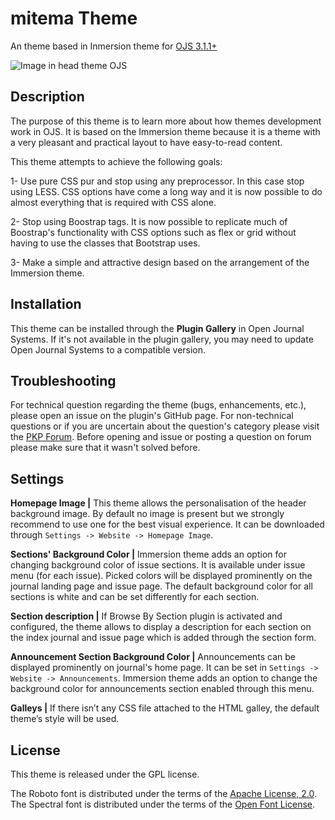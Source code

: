 # mitema Theme
An  theme based in Inmersion theme for [OJS 3.1.1+](https://pkp.sfu.ca/ojs/)

![Image in head theme OJS](https://private-user-images.githubusercontent.com/224340/288933350-4b5cf4bb-3ae5-462b-88b5-9c11b96bc66e.png?jwt=eyJhbGciOiJIUzI1NiIsInR5cCI6IkpXVCJ9.eyJpc3MiOiJnaXRodWIuY29tIiwiYXVkIjoicmF3LmdpdGh1YnVzZXJjb250ZW50LmNvbSIsImtleSI6ImtleTEiLCJleHAiOjE3MDE5OTgwMDEsIm5iZiI6MTcwMTk5NzcwMSwicGF0aCI6Ii8yMjQzNDAvMjg4OTMzMzUwLTRiNWNmNGJiLTNhZTUtNDYyYi04OGI1LTljMTFiOTZiYzY2ZS5wbmc_WC1BbXotQWxnb3JpdGhtPUFXUzQtSE1BQy1TSEEyNTYmWC1BbXotQ3JlZGVudGlhbD1BS0lBSVdOSllBWDRDU1ZFSDUzQSUyRjIwMjMxMjA4JTJGdXMtZWFzdC0xJTJGczMlMkZhd3M0X3JlcXVlc3QmWC1BbXotRGF0ZT0yMDIzMTIwOFQwMTA4MjFaJlgtQW16LUV4cGlyZXM9MzAwJlgtQW16LVNpZ25hdHVyZT0xZDY2MDg5N2NhYzgyZWQwOTY5NjIwNGU2OWUzNmUxZTZkZWU2YTdkMjlmYWRkNzMyYjk1OGVhMWFhMTQzZjc1JlgtQW16LVNpZ25lZEhlYWRlcnM9aG9zdCZhY3Rvcl9pZD0wJmtleV9pZD0wJnJlcG9faWQ9MCJ9.AqoaS1ZkYCqSQDGG_f-iB0qnwL1-rUAgZ5efV_kuJeQ)

## Description
The purpose of this theme is to learn more about how themes development work in OJS. It is based on the Immersion theme because it is a theme with a very pleasant and practical layout to have easy-to-read content.

This theme attempts to achieve the following goals:

1- Use pure CSS pur and stop using any preprocessor. In this case stop using LESS. CSS options have come a long way and it is now possible to do almost everything that is required with CSS alone.

2- Stop using Boostrap tags. It is now possible to replicate much of Boostrap's functionality with CSS options such as flex or grid without having to use the classes that Bootstrap uses.

3- Make a simple and attractive design based on the arrangement of the Immersion theme.

## Installation
This theme can be installed through the **Plugin Gallery** in Open Journal Systems. If it's not available in the plugin gallery, you may need to update Open Journal Systems to a compatible version.


## Troubleshooting
For technical question regarding the theme (bugs, enhancements, etc.), please open an issue on the plugin's GitHub page. For non-technical questions or if you are uncertain about the question's category please visit the [PKP Forum](https://forum.pkp.sfu.ca/). Before opening and issue or posting a question on forum please make sure that it wasn't solved before.

## Settings
**Homepage Image |** This theme allows the personalisation of the header background image. By default no image is present but we strongly recommend to use one for the best visual experience. It can be downloaded through `Settings -> Website -> Homepage Image`.

**Sections' Background Color |** Immersion theme adds an option for changing background color of issue sections. It is available under issue menu (for each issue). Picked colors will be displayed prominently on the journal landing page and issue page. The default background color for all sections is white and can be set differently for each section.

**Section description |** If Browse By Section plugin is activated and configured, the theme allows to display a description for each section on the index journal and issue page which is added through the section form.

**Announcement Section Background Color |** Announcements can be displayed prominently on journal's home page. It can be set in `Settings -> Website -> Announcements`. Immersion theme adds an option to change the background color for announcements section enabled through this menu.

**Galleys |** If there isn’t any CSS file attached to the HTML galley, the default theme’s style will be used.

## License
This theme is released under the GPL license.

The Roboto font is distributed under the terms of the [Apache License, 2.0](http://www.apache.org/licenses/LICENSE-2.0). The Spectral font is distributed under the terms of the [Open Font License](https://scripts.sil.org/cms/scripts/page.php?site_id=nrsi&id=OFL).


